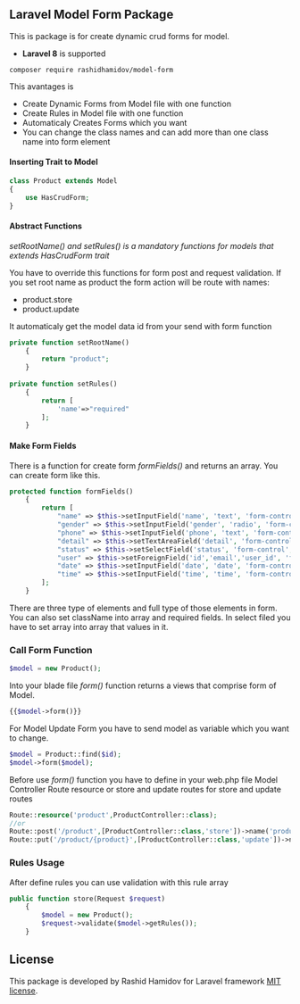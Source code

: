 ## Laravel Model Form Package

This is package is for create dynamic crud forms for model.

* **Laravel 8** is supported
```
composer require rashidhamidov/model-form
```
This avantages is

- Create Dynamic Forms from Model file with one function
- Create Rules in Model file with one function
- Automaticaly Creates Forms which you want
- You can change the class names and can add more than one class name into form element

#### Inserting Trait to Model

```php
class Product extends Model
{
    use HasCrudForm;
}

```

#### Abstract Functions

*setRootName() and setRules() is a mandatory functions for models that extends HasCrudForm trait*
<p>You have to override this functions for form post and request validation. If
you set root name as product the form action will be route with names:
</p>

* product.store
* product.update

It automaticaly get the model data id from your send with form function

```php
private function setRootName()
    {
        return "product";
    }
    
private function setRules()
    {
        return [
            'name'=>"required"
        ];
    }
```

#### Make Form Fields

There is a function for create form *formFields()* and returns an array. You can create form like this.

```php
protected function formFields()
    {
        return [
            "name" => $this->setInputField('name', 'text', 'form-control', true, ''),
            "gender" => $this->setInputField('gender', 'radio', 'form-control', true, '', ["Male" => 'male', "Female" => "female"]),
            "phone" => $this->setInputField('phone', 'text', 'form-control phone-mask', false, ''),
            "detail" => $this->setTextAreaField('detail', 'form-control richtext', false, ''),
            "status" => $this->setSelectField('status', 'form-control', true, '', ['True'=>1, 'False'=>0]),
            "user" => $this->setForeignField('id','email','user_id', 'form-control', true, '', User::all()->toArray()),
            "date" => $this->setInputField('date', 'date', 'form-control', false, ''),
            "time" => $this->setInputField('time', 'time', 'form-control', false, ''),
        ];
    }
```

There are three type of elements and full type of those elements in form. You can also set className into array and required fields.
In select filed you have to set array into array that values in it.

### Call Form Function

```php
$model = new Product();
```

Into your blade file *form()* function returns a views that comprise form of Model.

```php
{{$model->form()}}
```

For Model Update Form you have to send model as variable 
which you
want to change.

```php
$model = Product::find($id);
$model->form($model);
```
Before use *form()* function you have to define in your
web.php file Model Controller Route resource or store and update
routes  for store and
update routes

```php
Route::resource('product',ProductController::class);
//or
Route::post('/product',[ProductController::class,'store'])->name('product.store')
Route::put('/product/{product}',[ProductController::class,'update'])->name('product.store')
```

### Rules Usage

After define rules you can use validation with this rule array

```php
public function store(Request $request)
    {
        $model = new Product();
        $request->validate($model->getRules());
    }
```

## License

This package is developed by Rashid Hamidov for Laravel framework [MIT license](https://opensource.org/licenses/MIT).

